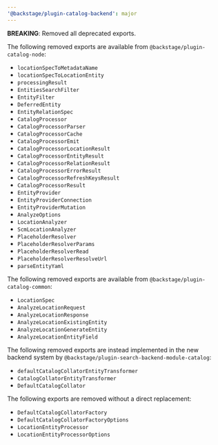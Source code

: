 ```yaml
---
'@backstage/plugin-catalog-backend': major
---
```


**BREAKING**: Removed all deprecated exports.

The following removed exports are available from `@backstage/plugin-catalog-node`:

- `locationSpecToMetadataName`
- `locationSpecToLocationEntity`
- `processingResult`
- `EntitiesSearchFilter`
- `EntityFilter`
- `DeferredEntity`
- `EntityRelationSpec`
- `CatalogProcessor`
- `CatalogProcessorParser`
- `CatalogProcessorCache`
- `CatalogProcessorEmit`
- `CatalogProcessorLocationResult`
- `CatalogProcessorEntityResult`
- `CatalogProcessorRelationResult`
- `CatalogProcessorErrorResult`
- `CatalogProcessorRefreshKeysResult`
- `CatalogProcessorResult`
- `EntityProvider`
- `EntityProviderConnection`
- `EntityProviderMutation`
- `AnalyzeOptions`
- `LocationAnalyzer`
- `ScmLocationAnalyzer`
- `PlaceholderResolver`
- `PlaceholderResolverParams`
- `PlaceholderResolverRead`
- `PlaceholderResolverResolveUrl`
- `parseEntityYaml`

The following removed exports are available from `@backstage/plugin-catalog-common`:

- `LocationSpec`
- `AnalyzeLocationRequest`
- `AnalyzeLocationResponse`
- `AnalyzeLocationExistingEntity`
- `AnalyzeLocationGenerateEntity`
- `AnalyzeLocationEntityField`

The following removed exports are instead implemented in the new backend system by `@backstage/plugin-search-backend-module-catalog`:

- `defaultCatalogCollatorEntityTransformer`
- `CatalogCollatorEntityTransformer`
- `DefaultCatalogCollator`

The following exports are removed without a direct replacement:

- `DefaultCatalogCollatorFactory`
- `DefaultCatalogCollatorFactoryOptions`
- `LocationEntityProcessor`
- `LocationEntityProcessorOptions`

